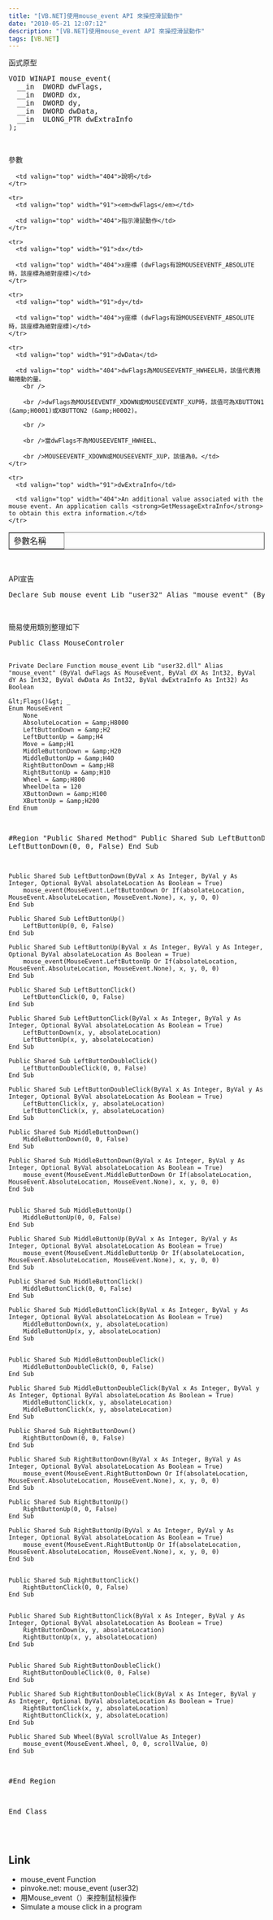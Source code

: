 ```yaml
---
title: "[VB.NET]使用mouse_event API 來操控滑鼠動作"
date: "2010-05-21 12:07:12"
description: "[VB.NET]使用mouse_event API 來操控滑鼠動作"
tags: [VB.NET]
---
```


<p>函式原型</p>  <div style="padding-bottom: 0px; margin: 0px; padding-left: 0px; padding-right: 0px; display: inline; float: none; padding-top: 0px" id="scid:812469c5-0cb0-4c63-8c15-c81123a09de7:d292d25f-d439-45a7-bfb2-84b2b470c5e4" class="wlWriterEditableSmartContent"><pre name="code" class="c">VOID WINAPI mouse_event(
  __in  DWORD dwFlags,
  __in  DWORD dx,
  __in  DWORD dy,
  __in  DWORD dwData,
  __in  ULONG_PTR dwExtraInfo
);</pre></div>

<p> </p>

<p>參數</p>

<table border="1" cellspacing="0" cellpadding="2" width="497"><tbody>
    <tr>
      <td valign="top" width="91">參數名稱</td>

      <td valign="top" width="404">說明</td>
    </tr>

    <tr>
      <td valign="top" width="91"><em>dwFlags</em></td>

      <td valign="top" width="404">指示滑鼠動作</td>
    </tr>

    <tr>
      <td valign="top" width="91">dx</td>

      <td valign="top" width="404">x座標 (dwFlags有設MOUSEEVENTF_ABSOLUTE時，該座標為絕對座標)</td>
    </tr>

    <tr>
      <td valign="top" width="91">dy</td>

      <td valign="top" width="404">y座標 (dwFlags有設MOUSEEVENTF_ABSOLUTE時，該座標為絕對座標)</td>
    </tr>

    <tr>
      <td valign="top" width="91">dwData</td>

      <td valign="top" width="404">dwFlags為MOUSEEVENTF_HWHEEL時，該值代表捲軸捲動的量。
        <br />

        <br />dwFlags為MOUSEEVENTF_XDOWN或MOUSEEVENTF_XUP時，該值可為XBUTTON1 (&amp;H0001)或XBUTTON2 (&amp;H0002)。

        <br />

        <br />當dwFlags不為MOUSEEVENTF_HWHEEL、

        <br />MOUSEEVENTF_XDOWN或MOUSEEVENTF_XUP，該值為0。</td>
    </tr>

    <tr>
      <td valign="top" width="91">dwExtraInfo</td>

      <td valign="top" width="404">An additional value associated with the mouse event. An application calls <strong>GetMessageExtraInfo</strong> to obtain this extra information.</td>
    </tr>
  </tbody></table>

<p> </p>

<p>API宣告</p>

<div style="padding-bottom: 0px; margin: 0px; padding-left: 0px; padding-right: 0px; display: inline; float: none; padding-top: 0px" id="scid:812469c5-0cb0-4c63-8c15-c81123a09de7:57cc662a-2b22-4ec5-bcb6-2bce068fda5c" class="wlWriterEditableSmartContent"><pre name="code" class="vb">Declare Sub mouse_event Lib "user32" Alias "mouse_event" (ByVal dwFlags As Integer, ByVal dx As Integer, ByVal dy As Integer, ByVal dwData As Integer, ByVal dwExtraInfo As Integer)</pre></div>

<p> </p>

<p>簡易使用類別整理如下</p>

<div style="padding-bottom: 0px; margin: 0px; padding-left: 0px; padding-right: 0px; display: inline; float: none; padding-top: 0px" id="scid:812469c5-0cb0-4c63-8c15-c81123a09de7:dcd33e4a-17d5-4356-a2c5-eecc066f060d" class="wlWriterEditableSmartContent"><pre name="code" class="vb">Public Class MouseControler

    Private Declare Function mouse_event Lib "user32.dll" Alias "mouse_event" (ByVal dwFlags As MouseEvent, ByVal dX As Int32, ByVal dY As Int32, ByVal dwData As Int32, ByVal dwExtraInfo As Int32) As Boolean

    &lt;Flags()&gt; _
    Enum MouseEvent
        None
        AbsoluteLocation = &amp;H8000
        LeftButtonDown = &amp;H2
        LeftButtonUp = &amp;H4
        Move = &amp;H1
        MiddleButtonDown = &amp;H20
        MiddleButtonUp = &amp;H40
        RightButtonDown = &amp;H8
        RightButtonUp = &amp;H10
        Wheel = &amp;H800
        WheelDelta = 120
        XButtonDown = &amp;H100
        XButtonUp = &amp;H200
    End Enum

#Region "Public Shared Method"
    Public Shared Sub LeftButtonDown()
        LeftButtonDown(0, 0, False)
    End Sub

    Public Shared Sub LeftButtonDown(ByVal x As Integer, ByVal y As Integer, Optional ByVal absolateLocation As Boolean = True)
        mouse_event(MouseEvent.LeftButtonDown Or If(absolateLocation, MouseEvent.AbsoluteLocation, MouseEvent.None), x, y, 0, 0)
    End Sub

    Public Shared Sub LeftButtonUp()
        LeftButtonUp(0, 0, False)
    End Sub

    Public Shared Sub LeftButtonUp(ByVal x As Integer, ByVal y As Integer, Optional ByVal absolateLocation As Boolean = True)
        mouse_event(MouseEvent.LeftButtonUp Or If(absolateLocation, MouseEvent.AbsoluteLocation, MouseEvent.None), x, y, 0, 0)
    End Sub

    Public Shared Sub LeftButtonClick()
        LeftButtonClick(0, 0, False)
    End Sub

    Public Shared Sub LeftButtonClick(ByVal x As Integer, ByVal y As Integer, Optional ByVal absolateLocation As Boolean = True)
        LeftButtonDown(x, y, absolateLocation)
        LeftButtonUp(x, y, absolateLocation)
    End Sub

    Public Shared Sub LeftButtonDoubleClick()
        LeftButtonDoubleClick(0, 0, False)
    End Sub

    Public Shared Sub LeftButtonDoubleClick(ByVal x As Integer, ByVal y As Integer, Optional ByVal absolateLocation As Boolean = True)
        LeftButtonClick(x, y, absolateLocation)
        LeftButtonClick(x, y, absolateLocation)
    End Sub

    Public Shared Sub MiddleButtonDown()
        MiddleButtonDown(0, 0, False)
    End Sub

    Public Shared Sub MiddleButtonDown(ByVal x As Integer, ByVal y As Integer, Optional ByVal absolateLocation As Boolean = True)
        mouse_event(MouseEvent.MiddleButtonDown Or If(absolateLocation, MouseEvent.AbsoluteLocation, MouseEvent.None), x, y, 0, 0)
    End Sub


    Public Shared Sub MiddleButtonUp()
        MiddleButtonUp(0, 0, False)
    End Sub

    Public Shared Sub MiddleButtonUp(ByVal x As Integer, ByVal y As Integer, Optional ByVal absolateLocation As Boolean = True)
        mouse_event(MouseEvent.MiddleButtonUp Or If(absolateLocation, MouseEvent.AbsoluteLocation, MouseEvent.None), x, y, 0, 0)
    End Sub

    Public Shared Sub MiddleButtonClick()
        MiddleButtonClick(0, 0, False)
    End Sub

    Public Shared Sub MiddleButtonClick(ByVal x As Integer, ByVal y As Integer, Optional ByVal absolateLocation As Boolean = True)
        MiddleButtonDown(x, y, absolateLocation)
        MiddleButtonUp(x, y, absolateLocation)
    End Sub


    Public Shared Sub MiddleButtonDoubleClick()
        MiddleButtonDoubleClick(0, 0, False)
    End Sub

    Public Shared Sub MiddleButtonDoubleClick(ByVal x As Integer, ByVal y As Integer, Optional ByVal absolateLocation As Boolean = True)
        MiddleButtonClick(x, y, absolateLocation)
        MiddleButtonClick(x, y, absolateLocation)
    End Sub

    Public Shared Sub RightButtonDown()
        RightButtonDown(0, 0, False)
    End Sub

    Public Shared Sub RightButtonDown(ByVal x As Integer, ByVal y As Integer, Optional ByVal absolateLocation As Boolean = True)
        mouse_event(MouseEvent.RightButtonDown Or If(absolateLocation, MouseEvent.AbsoluteLocation, MouseEvent.None), x, y, 0, 0)
    End Sub

    Public Shared Sub RightButtonUp()
        RightButtonUp(0, 0, False)
    End Sub

    Public Shared Sub RightButtonUp(ByVal x As Integer, ByVal y As Integer, Optional ByVal absolateLocation As Boolean = True)
        mouse_event(MouseEvent.RightButtonUp Or If(absolateLocation, MouseEvent.AbsoluteLocation, MouseEvent.None), x, y, 0, 0)
    End Sub


    Public Shared Sub RightButtonClick()
        RightButtonClick(0, 0, False)
    End Sub


    Public Shared Sub RightButtonClick(ByVal x As Integer, ByVal y As Integer, Optional ByVal absolateLocation As Boolean = True)
        RightButtonDown(x, y, absolateLocation)
        RightButtonUp(x, y, absolateLocation)
    End Sub


    Public Shared Sub RightButtonDoubleClick()
        RightButtonDoubleClick(0, 0, False)
    End Sub

    Public Shared Sub RightButtonDoubleClick(ByVal x As Integer, ByVal y As Integer, Optional ByVal absolateLocation As Boolean = True)
        RightButtonClick(x, y, absolateLocation)
        RightButtonClick(x, y, absolateLocation)
    End Sub

    Public Shared Sub Wheel(ByVal scrollValue As Integer)
        mouse_event(MouseEvent.Wheel, 0, 0, scrollValue, 0)
    End Sub

#End Region

End Class</pre></div>

<p> </p>

<h2>Link</h2>

<ul>
  <li>mouse_event Function</li>

  <li>pinvoke.net: mouse_event (user32)</li>

  <li>用Mouse_event（）来控制鼠标操作</li>

  <li>Simulate a mouse click in a program</li>
</ul>
